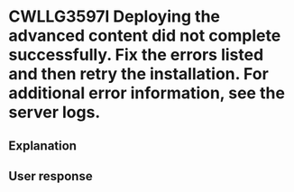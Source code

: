 # CWLLG3597I Deploying the advanced content did not complete successfully. Fix the errors listed and then retry the installation. For additional error information, see the server logs.

## Explanation

## User response